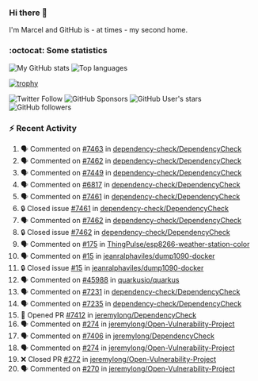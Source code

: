 ### Hi there 👋

I'm Marcel and GitHub is - at times - my second home.

<!--
**marcelstoer/marcelstoer** is a ✨ _special_ ✨ repository because its `README.md` (this file) appears on your GitHub profile.

Here are some ideas to get you started:

- 🔭 I’m currently working on ...
- 🌱 I’m currently learning ...
- 👯 I’m looking to collaborate on ...
- 🤔 I’m looking for help with ...
- 💬 Ask me about ...
- 📫 How to reach me: ...
- 😄 Pronouns: ...
- ⚡ Fun fact: ...
-->

### :octocat: Some statistics

<!-- https://github.com/anuraghazra/github-readme-stats -->

![My GitHub stats](https://github-readme-stats.vercel.app/api?username=marcelstoer&count_private=true&show_icons=true&hide_title=true)
![Top languages](https://github-readme-stats.vercel.app/api/top-langs/?username=marcelstoer&layout=compact&count_private=true&show_icons=true&hide_title=true&langs_count=10)

[![trophy](https://github-profile-trophy.vercel.app/?username=marcelstoer)](https://github.com/marcelstoer)

![Twitter Follow](https://img.shields.io/twitter/follow/frightanic?style=social)
![GitHub Sponsors](https://img.shields.io/github/sponsors/marcelstoer?style=social)
![GitHub User's stars](https://img.shields.io/github/stars/marcelstoer?style=social)
![GitHub followers](https://img.shields.io/github/followers/marcelstoer?style=social)

### :zap: Recent Activity

<!--START_SECTION:activity-->
1. 🗣 Commented on [#7463](https://github.com/dependency-check/DependencyCheck/issues/7463#issuecomment-2678751041) in [dependency-check/DependencyCheck](https://github.com/dependency-check/DependencyCheck)
2. 🗣 Commented on [#7462](https://github.com/dependency-check/DependencyCheck/issues/7462#issuecomment-2678342129) in [dependency-check/DependencyCheck](https://github.com/dependency-check/DependencyCheck)
3. 🗣 Commented on [#7449](https://github.com/dependency-check/DependencyCheck/issues/7449#issuecomment-2678245032) in [dependency-check/DependencyCheck](https://github.com/dependency-check/DependencyCheck)
4. 🗣 Commented on [#6817](https://github.com/dependency-check/DependencyCheck/issues/6817#issuecomment-2677993851) in [dependency-check/DependencyCheck](https://github.com/dependency-check/DependencyCheck)
5. 🗣 Commented on [#7461](https://github.com/dependency-check/DependencyCheck/issues/7461#issuecomment-2677982508) in [dependency-check/DependencyCheck](https://github.com/dependency-check/DependencyCheck)
6. 🔒 Closed issue [#7461](https://github.com/dependency-check/DependencyCheck/issues/7461) in [dependency-check/DependencyCheck](https://github.com/dependency-check/DependencyCheck)
7. 🗣 Commented on [#7462](https://github.com/dependency-check/DependencyCheck/issues/7462#issuecomment-2677982031) in [dependency-check/DependencyCheck](https://github.com/dependency-check/DependencyCheck)
8. 🔒 Closed issue [#7462](https://github.com/dependency-check/DependencyCheck/issues/7462) in [dependency-check/DependencyCheck](https://github.com/dependency-check/DependencyCheck)
9. 🗣 Commented on [#175](https://github.com/ThingPulse/esp8266-weather-station-color/issues/175#issuecomment-2677579439) in [ThingPulse/esp8266-weather-station-color](https://github.com/ThingPulse/esp8266-weather-station-color)
10. 🗣 Commented on [#15](https://github.com/jeanralphaviles/dump1090-docker/issues/15#issuecomment-2676961265) in [jeanralphaviles/dump1090-docker](https://github.com/jeanralphaviles/dump1090-docker)
11. 🔒 Closed issue [#15](https://github.com/jeanralphaviles/dump1090-docker/issues/15) in [jeanralphaviles/dump1090-docker](https://github.com/jeanralphaviles/dump1090-docker)
12. 🗣 Commented on [#45988](https://github.com/quarkusio/quarkus/pull/45988#issuecomment-2668311946) in [quarkusio/quarkus](https://github.com/quarkusio/quarkus)
13. 🗣 Commented on [#7231](https://github.com/dependency-check/DependencyCheck/issues/7231#issuecomment-2663419084) in [dependency-check/DependencyCheck](https://github.com/dependency-check/DependencyCheck)
14. 🗣 Commented on [#7235](https://github.com/dependency-check/DependencyCheck/issues/7235#issuecomment-2663272437) in [dependency-check/DependencyCheck](https://github.com/dependency-check/DependencyCheck)
15. 💪 Opened PR [#7412](https://github.com/jeremylong/DependencyCheck/pull/7412) in [jeremylong/DependencyCheck](https://github.com/jeremylong/DependencyCheck)
16. 🗣 Commented on [#274](https://github.com/jeremylong/Open-Vulnerability-Project/pull/274#issuecomment-2661531284) in [jeremylong/Open-Vulnerability-Project](https://github.com/jeremylong/Open-Vulnerability-Project)
17. 🗣 Commented on [#7406](https://github.com/jeremylong/DependencyCheck/issues/7406#issuecomment-2661529213) in [jeremylong/DependencyCheck](https://github.com/jeremylong/DependencyCheck)
18. 🗣 Commented on [#274](https://github.com/jeremylong/Open-Vulnerability-Project/pull/274#issuecomment-2661437535) in [jeremylong/Open-Vulnerability-Project](https://github.com/jeremylong/Open-Vulnerability-Project)
19. ❌ Closed PR [#272](https://github.com/jeremylong/Open-Vulnerability-Project/pull/272) in [jeremylong/Open-Vulnerability-Project](https://github.com/jeremylong/Open-Vulnerability-Project)
20. 🗣 Commented on [#270](https://github.com/jeremylong/Open-Vulnerability-Project/issues/270#issuecomment-2661355543) in [jeremylong/Open-Vulnerability-Project](https://github.com/jeremylong/Open-Vulnerability-Project)
<!--END_SECTION:activity-->

